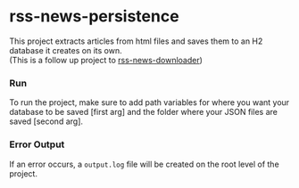 # rss-news-persistence

This project extracts articles from html files and saves them to an H2 database it creates on its own.    
(This is a follow up project to [rss-news-downloader](https://github.com/MaxManthey/rss-news-downloader))
  
### Run

To run the project, make sure to add path variables for where you want your database to be saved [first arg] and the folder where your JSON files are saved [second arg].

### Error Output

If an error occurs, a `output.log` file will be created on the root level of the project.
